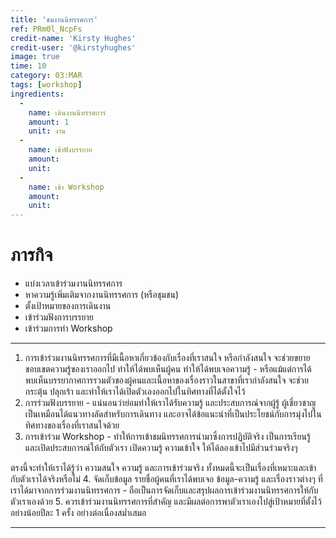 ```yaml
---
title: 'ชมงานนิทรรศการ'
ref: PRm0l_NcpFs
credit-name: 'Kirsty Hughes'
credit-user: '@kirstyhughes'
image: true
time: 10
category: 03:MAR
tags: [workshop]
ingredients:
  -
    name: เดินงานนิทรรศการ
    amount: 1
    unit: งาน
  -
    name: เข้าฟังบรรยาย
    amount:
    unit:
  -
    name: เข้า Workshop
    amount:
    unit:
---
```


# ภารกิจ
 - แบ่งเวลาเข้าร่วมงานนิทรรศการ
 - หาความรู้เพิ่มเติมจากงานนิทรรศการ (หรือชุมชน)
 - ตั้งเป้าหมายของการเดินงาน
 - เข้าร่วมฟังการบรรยาย
 - เข้าร่วมการทำ Workshop

---
1. การเข้าร่วมงานนิทรรศการที่มีเนื้อหาเกี่ยวข้องกับเรื่องที่เราสนใจ หรือกำลังสนใจ จะช่วยขยายขอบเขตความรู้ของเราออกไป ทำให้ได้พบเห็นผู้คน ทำให้ได้พบเจอความรู้ - หรือแม้แต่การได้พบเห็นบรรยากาศการรวมตัวของผู้คนและเนื้อหาของเรื่องราวในสาขาที่เรากำลังสนใจ จะช่วยกระตุ้น ปลุกเร้า และทำให้เราได้เปิดตัวเองออกไปในทิศทางที่ได้ตั้งใจไว้
2. การร่วมฟังบรรยาย - แน่นอนว่าย่อมทำให้เราได้รับความรู้ และประสบการณ์จากผู้รู้ ผู้เชี่ยวชาญ เป็นเหมือนได้แนวทางลัดสำหรับการเดินทาง และอาจได้ข้อแนะนำที่เป็นประโยชน์กับการมุ่งไปในทิศทางของเรื่องที่เราสนใจด้วย
3. การเข้าร่วม Workshop - ทำให้การเข้าชมนิทรรศการนำมาซึ่งการปฏิบัติจริง เป็นการเรียนรู้ และเปิดประสบการณ์ให้กับตัวเรา เปิดความรู้ ความเข้าใจ ให้ได้ลองเข้าไปมีส่วนร่วมจริงๆ

  ตรงนี้จะทำให้เราได้รู้ว่า ความสนใจ ความรู้ และการเข้าร่วมจริง ทั้งหมดนี้จะเป็นเรื่องที่เหมาะและเข้ากับตัวเราได้จริงหรือไม่
4. จัดเก็บข้อมูล รายชื่อผู้คนที่เราได้พบเจอ ข้อมูล-ความรู้ และเรื่องราวต่างๆ ที่เราได้มาจากการร่วมงานนิทรรศการ - ถือเป็นการจัดเก็บและสรุปผลการเข้าร่วมงานนิทรรศการให้กับตัวเราเองด้วย
5. ควรเข้าร่วมงานนิทรรศการที่สำคัญ และมีผลต่อการพาตัวเราเองไปสู่เป้าหมายที่ตั้งไว้ อย่างน้อยปีละ 1 ครั้ง อย่างต่อเนื่องสม่ำเสมอ

---

